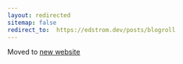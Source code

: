 ```yaml
---
layout: redirected
sitemap: false
redirect_to:  https://edstrom.dev/posts/blogroll
---
```

Moved to [new website](https://edstrom.dev/blogroll)
